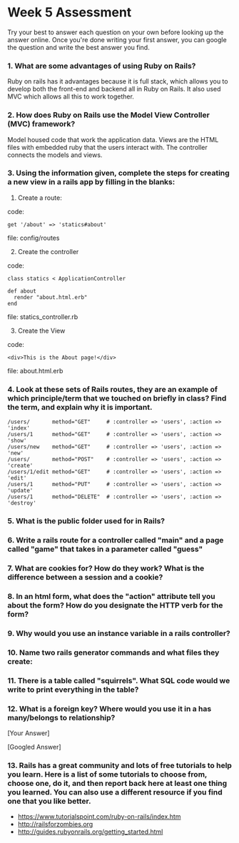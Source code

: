 # Week 5 Assessment

Try your best to answer each question on your own before looking up the answer online. Once you're done writing your first answer, you can google the question and write the best answer you find.

### 1. What are some advantages of using Ruby on Rails?
 Ruby on rails has it advantages because it is full stack, which allows you to develop both the front-end and backend all in Ruby on Rails. It also used MVC which allows all this to work together.

### 2. How does Ruby on Rails use the Model View Controller (MVC) framework?

Model housed code that work the application data. Views are the HTML files with embedded ruby that the users interact with. The controller connects the models and views.

### 3. Using the information given, complete the steps for creating a new view in a rails app by filling in the blanks:

  1. Create a route:

  code:
  ```
  get '/about' => 'statics#about'
  ```
  file: config/routes

  2. Create the controller

  code:
  ```
  class statics < ApplicationController

  def about
    render "about.html.erb"
  end
  ```

  file: statics_controller.rb

  3. Create the View

  code:

  ```
  <div>This is the About page!</div>
  ```

  file: about.html.erb


### 4. Look at these sets of Rails routes, they are an example of which principle/term that we touched on briefly in class? Find the term, and explain why it is important.

```
/users/       method="GET"     # :controller => 'users', :action => 'index'
/users/1      method="GET"     # :controller => 'users', :action => 'show'
/users/new    method="GET"     # :controller => 'users', :action => 'new'
/users/       method="POST"    # :controller => 'users', :action => 'create'
/users/1/edit method="GET"     # :controller => 'users', :action => 'edit'
/users/1      method="PUT"     # :controller => 'users', :action => 'update'
/users/1      method="DELETE"  # :controller => 'users', :action => 'destroy'
```

### 5. What is the public folder used for in Rails?

### 6. Write a rails route for a controller called "main" and a page called "game" that takes in a parameter called "guess"

### 7. What are cookies for? How do they work? What is the difference between a session and a cookie?

### 8. In an html form, what does the "action" attribute tell you about the form?  How do you designate the HTTP verb for the form?

### 9. Why would you use an instance variable in a rails controller?

### 10. Name two rails generator commands and what files they create:

### 11. There is a table called "squirrels". What SQL code would we write to print everything in the table?

### 12. What is a foreign key? Where would you use it in a has many/belongs to relationship?
[Your Answer]

[Googled Answer]

### 13. Rails has a great community and lots of free tutorials to help you learn. Here is a list of some tutorials to choose from, choose one, do it, and then report back here at least one thing you learned. You can also use a different resource if you find one that you like better.

- https://www.tutorialspoint.com/ruby-on-rails/index.htm
- http://railsforzombies.org
- http://guides.rubyonrails.org/getting_started.html
